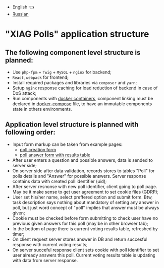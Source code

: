 * English :point_left:
* [Russian](README.ru.md)

# "XIAG Polls" application structure

## The following component level structure is planned:
* Use ``php-fpm`` + ``Twig`` + ``MySQL`` + ``nginx`` for backend;
* ``React``, ``webpack`` for frontend;
* Install required packages and libraries via ``composer`` and ``yarn``; 
* Setup ``nginx`` response caching for load reduction of backend in case of DoS attack;
* Run components with [docker containers](https://docs.docker.com/install/), component linking must be declared in [docker-compose](https://docs.docker.com/compose/install/) file, to have an immutable components state in others environments.

## Application level structure is planned with following order:
* Input form markup can be taken from example pages:
    * [poll creation form](https://test-task.xiag.ch/fullstack-developer__example1.html)
    * [poll answer form with results table](https://test-task.xiag.ch/fullstack-developer__example2.html)
* After user enters a question and possible answers, data is sended to server side;
* On server side after data validation, records stores to tables "Poll" for polls details and "Answer" for possible answers. Server response contains data with created poll identifier (uid);
* After server resnonse with new poll identifier, client going to poll page. May be it make sense to get user agreement to set cookie files (GDRP);
* User set his/her name, select preffered option and submit form. Btw, task description says nothing about mandatory of setting any answer in poll, but just word concept of "poll" implies that answer must be always given;
* Cookie must be checked before form submitting to check user have no previous given answers for this poll (may be in other browser tab);
* In the bottom of page there is current voting results table, refreshed by timer;
* On client request server stores answer in DB and return succesful response with current voting results;
* On server succeful response client sets cookie with poll identifier to set user already answers this poll. Current voting results table is updating with data from server response.